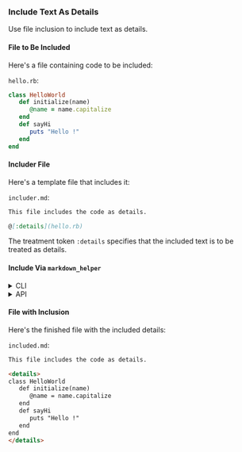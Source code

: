 ### Include Text As Details

Use file inclusion to include text as details.

#### File to Be Included

Here's a file containing code to be included:

```hello.rb```:
```ruby
class HelloWorld
   def initialize(name)
      @name = name.capitalize
   end
   def sayHi
      puts "Hello !"
   end
end
```

#### Includer File

Here's a template file that includes it:

```includer.md```:
```markdown
This file includes the code as details.

@[:details](hello.rb)
```

The treatment token ```:details``` specifies that the included text is to be treated as details.

#### Include Via <code>markdown_helper</code>
<details>
<summary>CLI</summary>

```sh
markdown_helper include --pristine includer.md included.md
```

(Option ```--pristine``` suppresses comment insertion.)
</details>
<details>
<summary>API</summary>

```include.rb```:
```ruby
require 'markdown_helper'

# Option :pristine suppresses comment insertion.
markdown_helper = MarkdownHelper.new(:pristine => true)
markdown_helper.include('includer.md', 'included.md')
```

</details>

#### File with Inclusion

Here's the finished file with the included details:

```included.md```:
```markdown
This file includes the code as details.

<details>
class HelloWorld
   def initialize(name)
      @name = name.capitalize
   end
   def sayHi
      puts "Hello !"
   end
end
</details>
```


